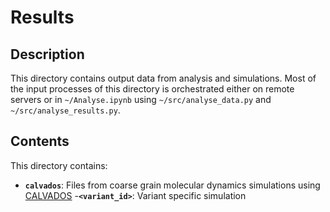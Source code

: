 # Results

## Description
This directory contains output data from analysis and simulations.
Most of the input processes of this directory is orchestrated either on remote servers or in ``~/Analyse.ipynb`` using ``~/src/analyse_data.py`` and ``~/src/analyse_results.py``.

## Contents
This directory contains:
- **``calvados``**: Files from coarse grain molecular dynamics simulations using [CALVADOS](https://www.pnas.org/doi/10.1073/pnas.2111696118)
    -**``<variant_id>``**: Variant specific simulation